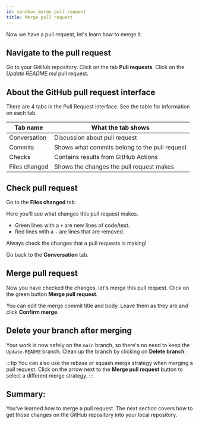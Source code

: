 ```yaml
---
id: sandbox_merge_pull_request
title: Merge pull request
---
```


Now we have a pull request, let's learn how to merge it.

## Navigate to the pull request

Go to your GitHub repository.
Click on the tab **Pull requests**.
Click on the _Update README.md_ pull request.

## About the GitHub pull request interface

There are 4 tabs in the Pull Request interface.
See the table for information on each tab.

| Tab name      | What the tab shows                            |
| ------------- | --------------------------------------------- |
| Conversation  | Discussion about pull request                 |
| Commits       | Shows what commits belong to the pull request |
| Checks        | Contains results from GitHub Actions          |
| Files changed | Shows the changes the pull request makes      |

## Check pull request

Go to the **Files changed** tab.

Here you'll see what changes this pull request makes.

- Green lines with a `+` are new lines of code/text.
- Red lines with a `-` are lines that are removed.

Always check the changes that a pull requests is making!

Go back to the **Conversation** tab.

## Merge pull request

Now you have checked the changes, let's merge this pull request.
Click on the green button **Merge pull request**.

You can edit the merge commit title and body.
Leave them as they are and click **Confirm merge**.

## Delete your branch after merging

Your work is now safely on the `main` branch, so there's no need to keep the `Update-README` branch.
Clean up the branch by clicking on **Delete branch**.

:::tip
You can also use the rebase or squash merge strategy when merging a pull request.
Click on the arrow next to the **Merge pull request** button to select a different merge strategy.
:::

## Summary:

You've learned how to merge a pull request.
The next section covers how to get those changes on the GitHub repository into your local repository.
